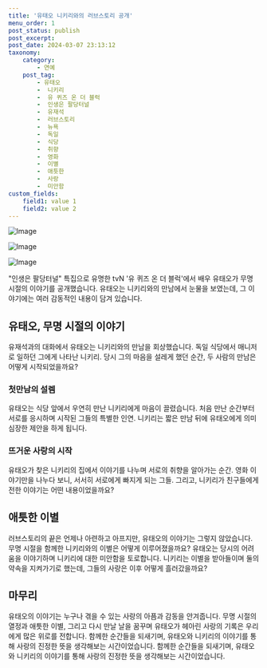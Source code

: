 ```yaml
---
title: '유태오 니키리와의 러브스토리 공개'
menu_order: 1
post_status: publish
post_excerpt: 
post_date: 2024-03-07 23:13:12
taxonomy:
    category:
        - 연예
    post_tag:
        - 유태오
        -  니키리
        -  유 퀴즈 온 더 블럭
        -  인생은 팔당터널
        -  유재석
        -  러브스토리
        -  뉴욕
        -  독일
        -  식당
        -  취향
        -  영화
        -  이별
        -  애틋한
        -  사랑
        -  미안함
custom_fields:
    field1: value 1
    field2: value 2
---
```


![Image](https://ssl.pstatic.net/mimgnews/image/311/2024/03/07/0001699316_001_20240307065101316.jpg?type=w540)

![Image](https://mimgnews.pstatic.net/image/311/2024/03/07/0001699316_002_20240307065101373.jpg?type=w540)

![Image](https://ssl.pstatic.net/mimgnews/image/311/2024/03/07/0001699316_003_20240307065101452.jpg?type=w540)

"인생은 팔당터널" 특집으로 유명한 tvN '유 퀴즈 온 더 블럭'에서 배우 유태오가 무명 시절의 이야기를 공개했습니다. 유태오는 니키리와의 만남에서 눈물을 보였는데, 그 이야기에는 여러 감동적인 내용이 담겨 있습니다.
## 유태오, 무명 시절의 이야기
유재석과의 대화에서 유태오는 니키리와의 만남을 회상했습니다. 독일 식당에서 매니저로 일하던 그에게 나타난 니키리. 당시 그의 마음을 설레게 했던 순간, 두 사람의 만남은 어떻게 시작되었을까요?
### 첫만남의 설렘
유태오는 식당 앞에서 우연히 만난 니키리에게 마음이 끌렸습니다. 처음 만난 순간부터 서로를 응시하며 시작된 그들의 특별한 인연. 니키리는 짧은 만남 뒤에 유태오에게 의미심장한 제안을 하게 됩니다.
### 뜨거운 사랑의 시작
유태오가 찾은 니키리의 집에서 이야기를 나누며 서로의 취향을 알아가는 순간. 영화 이야기만을 나누다 보니, 서서히 서로에게 빠지게 되는 그들. 그리고, 니키리가 친구들에게 전한 이야기는 어떤 내용이었을까요?
## 애틋한 이별
러브스토리의 끝은 언제나 아련하고 아프지만, 유태오의 이야기는 그렇지 않았습니다. 무명 시절을 함께한 니키리와의 이별은 어떻게 이루어졌을까요?
유태오는 당시의 어려움을 이야기하며 니키리에 대한 미안함을 토로합니다. 니키리는 이별을 받아들이며 둘의 약속을 지켜가기로 했는데, 그들의 사랑은 이후 어떻게 흘러갔을까요?
## 마무리
유태오의 이야기는 누구나 겪을 수 있는 사랑의 아픔과 감동을 안겨줍니다. 무명 시절의 열정과 애틋한 이별, 그리고 다시 만날 날을 꿈꾸며 유태오가 헤아린 사랑의 기록은 우리에게 많은 위로를 전합니다. 함께한 순간들을 되새기며, 유태오와 니키리의 이야기를 통해 사랑의 진정한 뜻을 생각해보는 시간이었습니다. 함께한 순간들을 되새기며, 유태오와 니키리의 이야기를 통해 사랑의 진정한 뜻을 생각해보는 시간이었습니다.

